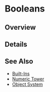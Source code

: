 Booleans
========

## Overview




## Details




## See Also
* [Built-Ins](Built-Ins.md)
* [Numeric Tower](Numeric_Tower.md)
* [Object System](Object_System.md)
